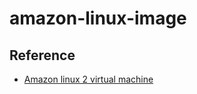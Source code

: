 # amazon-linux-image

## Reference

- [Amazon linux 2 virtual machine](https://docs.aws.amazon.com/AWSEC2/latest/UserGuide/amazon-linux-2-virtual-machine.html)